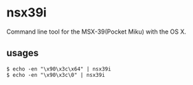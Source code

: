 nsx39i
======

Command line tool for the MSX-39(Pocket Miku) with the OS X.


usages
------

    $ echo -en "\x90\x3c\x64" | nsx39i
    $ echo -en "\x90\x3c\0" | nsx39i
